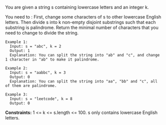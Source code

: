 You are given a string s containing lowercase letters and an integer k. 

You need to :
  First, change some characters of s to other lowercase English letters.
  Then divide s into k non-empty disjoint substrings such that each substring is palindrome.
  Return the minimal number of characters that you need to change to divide the string.

```
Example 1:
  Input: s = "abc", k = 2
  Output: 1
  Explanation: You can split the string into "ab" and "c", and change 1 character in "ab" to make it palindrome.

Example 2:
  Input: s = "aabbc", k = 3
  Output: 0
  Explanation: You can split the string into "aa", "bb" and "c", all of them are palindrome.

Example 3:
  Input: s = "leetcode", k = 8
  Output: 0
```

**Constraints:**
  1 <= k <= s.length <= 100.
  s only contains lowercase English letters.

